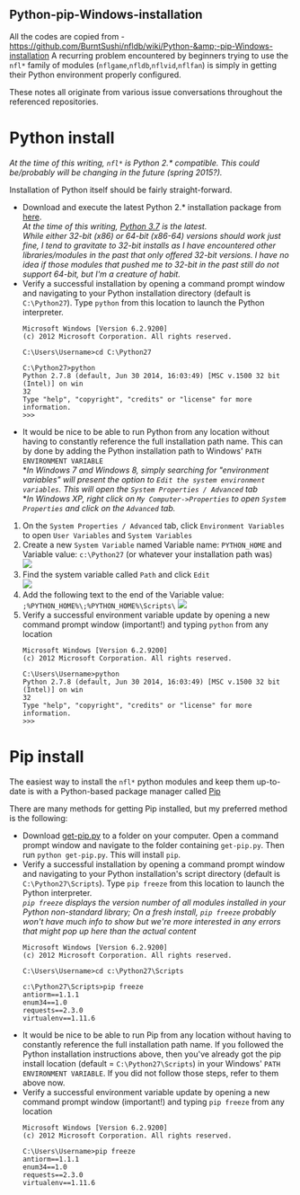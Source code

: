 ## Python-pip-Windows-installation
All the codes are copied from  - https://github.com/BurntSushi/nfldb/wiki/Python-&amp;-pip-Windows-installation
A recurring problem encountered by beginners trying to use the `nfl*` family of modules (`nflgame`,`nfldb`,`nflvid`,`nflfan`) is simply in getting their Python environment properly configured.

These notes all originate from various issue conversations throughout the referenced repositories.

# Python install
_At the time of this writing, `nfl*` is Python 2.* compatible.  This could be/probably will be changing in the future (spring 2015?)._

Installation of Python itself should be fairly straight-forward.
* Download and execute the latest Python 2.* installation package from [here](https://www.python.org/downloads/windows/).  
_At the time of this writing, [Python 3.7](https://www.python.org/downloads/release/python-370/) is the latest._  
_While either 32-bit (x86) or 64-bit (x86-64) versions should work just fine, I tend to gravitate to 32-bit installs as I have encountered other libraries/modules in the past that only offered 32-bit versions.  I have no idea if those modules that pushed me to 32-bit in the past still do not support 64-bit, but I'm a creature of habit._
* Verify a successful installation by opening a command prompt window and navigating to your Python installation directory (default is `C:\Python27`).  Type `python` from this location to launch the Python interpreter.
    ```
    Microsoft Windows [Version 6.2.9200]
    (c) 2012 Microsoft Corporation. All rights reserved.
    
    C:\Users\Username>cd C:\Python27
    
    C:\Python27>python
    Python 2.7.8 (default, Jun 30 2014, 16:03:49) [MSC v.1500 32 bit (Intel)] on win
    32
    Type "help", "copyright", "credits" or "license" for more information.
    >>>
    ```
* It would be nice to be able to run Python from any location without having to constantly reference the full installation path name.  This can by done by adding the Python installation path to Windows' `PATH` `ENVIRONMENT VARIABLE`  
*_In Windows 7 and Windows 8, simply searching for "environment variables" will present the option to `Edit the system environment variables`. This will open the `System Properties / Advanced` tab_  
*_In Windows XP, right click on `My Computer->Properties` to open `System Properties` and click on the `Advanced` tab._  
 1. On the `System Properties / Advanced` tab, click `Environment Variables` to open `User Variables` and `System Variables`
 2. Create a new `System Variable` named Variable name: `PYTHON_HOME` and  Variable value: `c:\Python27` (or whatever your installation path was)  
![](https://camo.githubusercontent.com/767e3e7294af750e7db47ffb119cdc1154e2c79f/68747470733a2f2f662e636c6f75642e6769746875622e636f6d2f6173736574732f323939363230352f313035383236332f38643062376334632d313138352d313165332d383532622d3863653063303263623464322e706e67)
 3. Find the system variable called `Path` and click `Edit`  
![](https://camo.githubusercontent.com/da06b60252e8293d278d2027544d23602daa853b/68747470733a2f2f662e636c6f75642e6769746875622e636f6d2f6173736574732f323939363230352f313035383239342f30643734343936382d313138362d313165332d383766302d6531326166323330353030612e706e67)
 4. Add the following text to the end of the Variable value:  `;%PYTHON_HOME%\;%PYTHON_HOME%\Scripts\`
![](https://camo.githubusercontent.com/fb28d689631f2f4012741f6cf599dd52ed720b92/68747470733a2f2f662e636c6f75642e6769746875622e636f6d2f6173736574732f323939363230352f313035383237362f63333566353334612d313138352d313165332d386631622d6439343033633836643939662e706e67)
 5. Verify a successful environment variable update by opening a new command prompt window (important!) and typing `python` from any location
    ```
    Microsoft Windows [Version 6.2.9200]
    (c) 2012 Microsoft Corporation. All rights reserved.
    
    C:\Users\Username>python
    Python 2.7.8 (default, Jun 30 2014, 16:03:49) [MSC v.1500 32 bit (Intel)] on win
    32
    Type "help", "copyright", "credits" or "license" for more information.
    >>>
    ```

# Pip install
The easiest way to install the `nfl*` python modules and keep them up-to-date is with a Python-based package manager called [Pip](http://en.wikipedia.org/wiki/Pip_(package_manager))

There are many methods for getting Pip installed, but my preferred method is the following:
* Download [get-pip.py](https://bootstrap.pypa.io/get-pip.py) to a folder on your computer. Open a command prompt window and navigate to the folder containing `get-pip.py`. Then run `python get-pip.py`. This will install `pip`.
* Verify a successful installation by opening a command prompt window and navigating to your Python installation's script directory (default is `C:\Python27\Scripts`).  Type `pip freeze` from this location to launch the Python interpreter.  
_`pip freeze` displays the version number of all modules installed in your Python non-standard library;  On a fresh install, `pip freeze` probably won't have much info to show but we're more interested in any errors that might pop up here than the actual content_
    ```
    Microsoft Windows [Version 6.2.9200]
    (c) 2012 Microsoft Corporation. All rights reserved.
    
    C:\Users\Username>cd c:\Python27\Scripts
    
    c:\Python27\Scripts>pip freeze
    antiorm==1.1.1
    enum34==1.0
    requests==2.3.0
    virtualenv==1.11.6
    ```
* It would be nice to be able to run Pip from any location without having to constantly reference the full installation path name.  If you followed the Python installation instructions above, then you've already got the pip install location (default = `C:\Python27\Scripts`) in your Windows' `PATH` `ENVIRONMENT VARIABLE`.  If you did not follow those steps, refer to them above now.
* Verify a successful environment variable update by opening a new command prompt window (important!) and typing `pip freeze` from any location
    ```
    Microsoft Windows [Version 6.2.9200]
    (c) 2012 Microsoft Corporation. All rights reserved.
    
    C:\Users\Username>pip freeze
    antiorm==1.1.1
    enum34==1.0
    requests==2.3.0
    virtualenv==1.11.6
    ```
